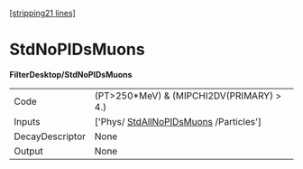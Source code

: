 [[stripping21 lines]](./stripping21-index)

# StdNoPIDsMuons

**FilterDesktop/StdNoPIDsMuons**

|                 |                                                                             |
|-----------------|-----------------------------------------------------------------------------|
| Code            | (PT\>250\*MeV) & (MIPCHI2DV(PRIMARY) \> 4.)                                 |
| Inputs          | ['Phys/ [StdAllNoPIDsMuons](./stripping21-stdallnopidsmuons) /Particles'] |
| DecayDescriptor | None                                                                        |
| Output          | None                                                                        |
